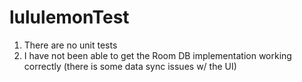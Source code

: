 # lululemonTest

1. There are no unit tests 
2. I have not been able to get the Room DB implementation working correctly (there is some data sync issues w/ the UI)
